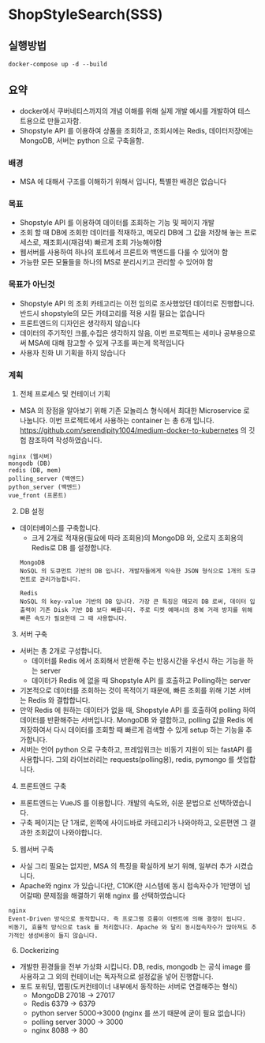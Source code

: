 # ShopStyleSearch(SSS)

## 실행방법
```
docker-compose up -d --build
```
## 요약
- docker에서 쿠버네티스까지의 개념 이해를 위해 실제 개발 예시를 개발하여 테스트용으로 만들고자함.
- Shopstyle API 를 이용하여 상품을 조회하고, 조회시에는 Redis, 데이터저장에는 MongoDB, 서버는 python 으로 구축을함. 

### 배경
- MSA 에 대해서 구조를 이해하기 위해서 입니다, 특별한 배경은 없습니다

### 목표
- Shopstyle API 를 이용하여 데이터를 조회하는 기능 및 페이지 개발
- 조회 할 때 DB에 조회한 데이터를 적재하고, 메모리 DB에 그 값을 저장해 놓는 프로세스로, 재조회시(재검색) 빠르게 조회 가능해야함
- 웹서버를 사용하여 하나의 포트에서 프론트와 백엔드를 다룰 수 있어야 함
- 가능한 모든 모듈들을 하나의 MS로 분리시키고 관리할 수 있어야 함

### 목표가 아닌것
- Shopstyle API 의 조회 카테고리는 이전 임의로 조사했었던 데이터로 진행합니다. 반드시 shopstyle의 모든 카테고리를 적용 시킬 필요는 없습니다
- 프론트엔드의 디자인은 생각하지 않습니다
- 데이터의 주기적인 크롤,수집은 생각하지 않음, 이번 프로젝트는 세미나 공부용으로써 MSA에 대해 참고할 수 있게 구조를 짜는게 목적입니다
- 사용자 친화 UI 기획을 하지 않습니다

### 계획
1. 전체 프로세스 및 컨테이너 기획
- MSA 의 장점을 알아보기 위해 기존 모놀리스 형식에서 최대한 Microservice 로 나눕니다. 이번 프로젝트에서 사용하는 container 는 총 6개 입니다. https://github.com/serendipity1004/medium-docker-to-kubernetes 의 깃헙 참조하여 작성하였습니다.

```
nginx (웹서버)
mongodb (DB)
redis (DB, mem)
polling_server (백엔드)
python_server (백엔드)
vue_front (프론트)
```

2. DB 설정
- 데이터베이스를 구축합니다.
    - 크게 2개로 적재용(필요에 따라 조회용)의 MongoDB 와, 오로지 조회용의 Redis로 DB 를 설정합니다.
    ```
    MongoDB
    NoSQL 의 도큐먼트 기반의 DB 입니다. 개발자들에게 익숙한 JSON 형식으로 1개의 도큐먼트로 관리가능합니다.

    Redis
    NoSQL 의 key-value 기반의 DB 입니다. 가장 큰 특징은 메모리 DB 로써, 데이터 입출력이 기존 Disk 기반 DB 보다 빠릅니다. 주로 티켓 예매시의 중복 거래 방지를 위해 빠른 속도가 필요한데 그 때 사용합니다.
    ```

3. 서버 구축
- 서버는 총 2개로 구성합니다.
    - 데이터를 Redis 에서 조회해서 반환해 주는 반응시간을 우선시 하는 기능을 하는 server
    - 데이터가 Redis 에 없을 때 Shopstyle API 를 호출하고 Polling하는 server
- 기본적으로 데이터를 조회하는 것이 목적이기 때문에, 빠른 조회를 위해 기본 서버는 Redis 와 결합합니다.
- 만약 Redis 에 원하는 데이터가 없을 때, Shopstyle API 를 호출하여 polling 하여 데이터를 반환해주는 서버입니다. MongoDB 와 결합하고, polling 값을 Redis 에 저장하여서 다시 데이터를 조회할 때 빠르게 검색할 수 있게 setup 하는 기능을 추가합니다.
- 서버는 언어 python 으로 구축하고, 프레임워크는 비동기 지원이 되는 fastAPI 를 사용합니다. 그외 라이브러리는 requests(polling용), redis, pymongo 를 셋업합니다.

4. 프론트엔드 구축
- 프론트엔드는 VueJS 를 이용합니다. 개발의 속도와, 쉬운 문법으로 선택하였습니다.
- 구축 페이지는 단 1개로, 왼쪽에 사이드바로 카테고리가 나와야하고, 오른편엔 그 결과한 조회값이 나와야합니다.

5. 웹서버 구축
- 사실 그리 필요는 없지만, MSA 의 특징을 확실하게 보기 위해, 일부러 추가 시켰습니다.
- Apache와 nginx 가 있습니다만, C10K(한 시스템에 동시 접속자수가 1만명이 넘어갈때) 문제점을 해결하기 위해 nginx 를 선택하였습니다
```
nginx 
Event-Driven 방식으로 동작합니다. 즉 프로그램 흐름이 이벤트에 의해 결정이 됩니다.
비동기, 효율적 방식으로 task 를 처리합니다. Apache 와 달리 동시접속자수가 많아져도 추가적인 생성비용이 들지 않습니다.
```
6. Dockerizing
- 개발한 환경들을 전부 가상화 시킵니다. DB, redis, mongodb 는 공식 image 를 사용하고 그 외의 컨테이너는 독자적으로 설정값을 넣어 진행합니다.
- 포트 포워딩, 맵핑(도커컨테이너 내부에서 동작하는 서버로 연결해주는 형식)
    - MongoDB 27018 -> 27017
    - Redis 6379 -> 6379
    - python server 5000->3000 (nginx 를 쓰기 때문에 굳이 필요 없습니다)
    - polling server 3000 -> 3000 
    - nginx 8088 -> 80
